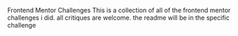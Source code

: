 Frontend Mentor Challenges
This is a collection of all of the frontend mentor challenges i did. all critiques are welcome.
the readme will be in the specific challenge
